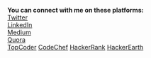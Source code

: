 **You can connect with me on these platforms:** <br>
[Twitter](https://twitter.com/t_anmol_t)<br>
[LinkedIn](https://www.linkedin.com/in/anmol-tomer-cc/)<br>
[Medium](https://medium.com/@anmol_tomer)<br>
[Quora](https://www.quora.com/profile/Anmol-Tomer)<br>
[TopCoder](https://https://www.topcoder.com/members/Anmol_Tomer/)
[CodeChef](https://www.codechef.com/users/anmol_tomer_cc)
[HackerRank](https://www.codechef.com/users/anmol_tomer_cc)
[HackerEarth](https://www.hackerearth.com/@Anmol_Tomer)

